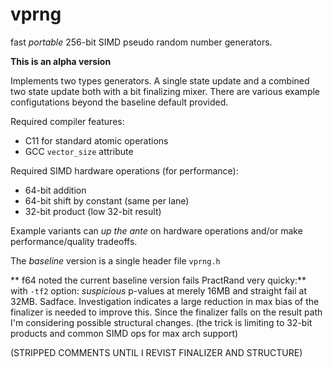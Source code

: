 # vprng

fast *portable* 256-bit SIMD pseudo random number generators.

**This is an alpha version**

Implements two types generators. A single state update and a combined two state update both
with a bit finalizing mixer. There are various example configutations beyond the baseline
default provided.

Required compiler features:
* C11 for standard atomic operations
* GCC `vector_size` attribute

Required SIMD hardware operations (for performance):
* 64-bit addition
* 64-bit shift by constant (same per lane)
* 32-bit product (low 32-bit result)

Example variants can *up the ante* on hardware operations and/or make performance/quality tradeoffs.

The *baseline* version is a single header file `vprng.h` 


** f64 noted the current baseline version fails PractRand very quicky:**
with `-tf2` option: *suspicious* p-values at merely 16MB and straight fail at 32MB. Sadface.
Investigation indicates a large reduction in max bias of the finalizer is needed to improve
this. Since the finalizer falls on the result path I'm considering possible structural
changes. (the trick is limiting to 32-bit products and common SIMD ops for max arch support)

(STRIPPED COMMENTS UNTIL I REVIST FINALIZER AND STRUCTURE)

